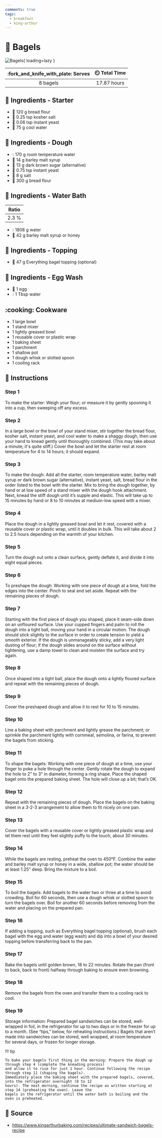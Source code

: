 ```yaml
---
comments: true
tags:
  - breakfast
  - king-arthur
---
```

# :bagel: Bagels

![Bagels][1]{ loading=lazy }

| :fork_and_knife_with_plate: Serves | :timer_clock: Total Time |
|:----------------------------------:|:-----------------------: |
| 8 bagels | 17.87 hours |

## :salt: Ingredients - Starter

- :ear_of_rice: 120 g bread flour
- :salt: 0.25 tsp kosher salt
- :microbe: 0.06 tsp instant yeast
- :ice_cube: 75 g cool water

## :salt: Ingredients - Dough

- :droplet: 170 g room temperature water
- :ear_of_rice: 14 g barley malt syrup
- :maple_leaf: 13 g dark brown sugar (alternative)
- :microbe: 0.75 tsp instant yeast
- :salt: 8 g salt
- :ear_of_rice: 300 g bread flour

## :salt: Ingredients - Water Bath

| Ratio |
|:-----:|
| 2.3 % |

- :droplet: 1808 g water
- :ear_of_rice: 42 g barley malt syrup or honey

## :salt: Ingredients - Topping

- :bagel: 47 g Everything bagel topping (optional)

## :salt: Ingredients - Egg Wash

- :egg: 1 egg
- :droplet: 1 Tbsp water

## :cooking: Cookware

- 1 large bowl
- 1 stand mixer
- 1 lightly greased bowl
- 1 reusable cover or plastic wrap
- 1 baking sheet
- 1 parchment
- 1 shallow pot
- 1 dough whisk or slotted spoon
- 1 cooling rack

## :pencil: Instructions

### Step 1

To make the starter: Weigh your flour; or measure it by gently spooning it into a cup, then sweeping off any excess.

### Step 2

In a large bowl or the bowl of your stand mixer, stir together the bread flour, kosher salt, instant yeast, and cool
water to make a shaggy dough, then use your hand to knead gently until thoroughly combined. (This may take about a
minute; it's quite stiff.) Cover the bowl and let the starter rest at room temperature for 4 to 14 hours; it should
expand.

### Step 3

To make the dough: Add all the starter, room temperature water, barley malt syrup or dark brown sugar (alternative),
instant yeast, salt, bread flour in the order listed to the bowl with the starter. Mix to bring the dough together, by
hand or at low speed of a stand mixer with the dough hook attachment. Next, knead the stiff dough until it’s supple and
elastic. This will take up to 15 minutes by hand or 8 to 10 minutes at medium-low speed with a mixer.

### Step 4

Place the dough in a lightly greased bowl and let it rest, covered with a reusable cover or plastic wrap, until it
doubles in bulk. This will take about 2 to 2.5 hours depending on the warmth of your kitchen.

### Step 5

Turn the dough out onto a clean surface, gently deflate it, and divide it into eight equal pieces.

### Step 6

To preshape the dough: Working with one piece of dough at a time, fold the edges into the center. Pinch to seal and set
aside. Repeat with the remaining pieces of dough.

### Step 7

Starting with the first piece of dough you shaped, place it seam-side down on an unfloured surface. Use your cupped
fingers and palm to roll the dough into a tight ball, moving your hand in a circular motion. The dough should stick
slightly to the surface in order to create tension to yield a smooth exterior. If the dough is unmanageably sticky, add
a very light dusting of flour; if the dough slides around on the surface without tightening, use a damp towel to clean
and moisten the surface and try again.

### Step 8

Once shaped into a tight ball, place the dough onto a lightly floured surface and repeat with the remaining pieces of
dough.

### Step 9

Cover the preshaped dough and allow it to rest for 10 to 15 minutes.

### Step 10

Line a baking sheet with parchment and lightly grease the parchment; or sprinkle the parchment lightly with cornmeal,
semolina, or farina, to prevent the bagels from sticking.

### Step 11

To shape the bagels: Working with one piece of dough at a time, use your finger to poke a hole through the center.
Gently rotate the dough to expand the hole to 2" to 3" in diameter, forming a ring shape. Place the shaped bagel onto
the prepared baking sheet. The hole will close up a bit; that’s OK.

### Step 12

Repeat with the remaining pieces of dough. Place the bagels on the baking sheet in a 3-2-3 arrangement to allow them to
fit nicely on one pan.

### Step 13

Cover the bagels with a reusable cover or lightly greased plastic wrap and let them rest until they feel slightly puffy
to the touch, about 30 minutes.

### Step 14

While the bagels are resting, preheat the oven to 450°F. Combine the water and barley malt syrup or honey in a wide,
shallow pot; the water should be at least 1.25" deep. Bring the mixture to a boil.

### Step 15

To boil the bagels: Add bagels to the water two or three at a time to avoid crowding. Boil for 60 seconds, then use a
dough whisk or slotted spoon to turn the bagels over. Boil for another 60 seconds before removing from the water and
placing on the prepared pan.

### Step 16

If adding a topping, such as Everything bagel topping (optional), brush each bagel with the egg and water (egg wash) and
dip into a bowl of your desired topping before transferring back to the pan.

### Step 17

Bake the bagels until golden brown, 18 to 22 minutes. Rotate the pan (front to back, back to front) halfway through
baking to ensure even browning.

### Step 18

Remove the bagels from the oven and transfer them to a cooling rack to cool.

### Step 19

Storage information: Prepared bagel sandwiches can be stored, well-wrapped in foil, in the refrigerator for up to two
days or in the freezer for up to a month. (See “tips,” below, for reheating instructions.) Bagels that aren’t made
into sandwiches can be stored, well wrapped, at room temperature for several days, or frozen for longer storage.

!!! tip

    To bake your bagels first thing in the morning: Prepare the dough up through step 4 (complete the kneading process)
    and allow it to rise for just 1 hour. Continue following the recipe through step 11 (shaping the bagels).
    Immediately place the baking sheet with the prepared bagels, covered, into the refrigerator overnight (8 to 12
    hours). The next morning, continue the recipe as written starting at step 14 (preheating the oven). Leave the
    bagels in the refrigerator until the water bath is boiling and the oven is preheated.

## :link: Source

- <https://www.kingarthurbaking.com/recipes/ultimate-sandwich-bagels-recipe>

[1]: <../assets/images/bagels.jpg>
